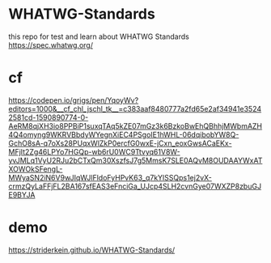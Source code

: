 # WHATWG-Standards
this repo for test and learn about WHATWG Standards https://spec.whatwg.org/

# cf
https://codepen.io/grigs/pen/YqoyWv?editors=1000&__cf_chl_jschl_tk__=c383aaf8480777a2fd65e2af34941e35242581cd-1590890774-0-AeRM8qjXH3io8PPBiP1suxqTAq5kZE07mGz3k6BzkoBwEhQBhhjMWbmAZH4Q4omyng9WKRVBbdyWYegnXiEC4PSgoIE1hWHL-06dqibobYW8Q-GchO8sA-q7oXs28PUqxWlZkP0ercfG0wxE-jCxn_eoxGwsACaEKx-MFjIt2Zg46LPYo7HGQp-wb6rU0WC9Ttvyq61V8W-yvJMLq1VyU2RJu2bCTxQm30XszfsJ7g5MmsK7SLE0AQvM8OUDAAYWxATXOWOkSFengL-MWyaSN2iN6V9wJIqWJlFldoFyHPvK63_q7kYlSSQps1ej2vX-crmzQyLaFFjFL2BA167sfEAS3eFnciGa_UJcp4SLH2cvnGye07WXZP8zbuGJE9BYJA

# demo
https://striderkein.github.io/WHATWG-Standards/
